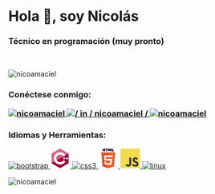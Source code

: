 <h1 align = "left"> Hola 👋, soy Nicolás </h1>
<h3 align = "left"> Técnico en programación (muy pronto) </h3>
<br>

<p align = "left"> <img src = "https://komarev.com/ghpvc/?username=nicoamaciel&label=Profile%20views&color=0e75b6&style=flat" alt = "nicoamaciel" /> </p>

<h3 align = "left"> Conéctese conmigo: </ h3 >
<p align = "left">
<a href="https://twitter.com/nicoamaciel" target="blank"> <img align = "center" src = "https://raw.githubusercontent.com/ rahuldkjain / github-profile-readme-generator / master / src / images / icons / Social / twitter.svg "alt =" nicoamaciel "height =" 30 "width =" 40 "/> </a>
<a href="https://linkedin.com/in//in/nicoamaciel/" target="blank"> <img align = "center" src = "https://raw.githubusercontent.com/rahuldkjain/github -profile-readme-generator / master / src / images / icons / Social / linked-in-alt.svg "alt =" / in / nicoamaciel / "height =" 30 "width =" 40 "/> </a>
<a href="https://instagram.com/nicoamaciel" target="blank"> <img align = "center" src = "https://raw.githubusercontent.com/rahuldkjain/github-profile-readme-generator /master/src/images/icons/Social/instagram.svg "alt =" nicoamaciel "height =" 30 "width =" 40 "/> </a>
</p>

<h3 align =" left "> Idiomas y Herramientas: </h3>
<p align = "left"> <a href="https://getbootstrap.com" target="_blank"> <img src = "https://raw.githubusercontent.com/devicons/devicon/master/icons/ bootstrap / bootstrap-plain-wordmark.svg "alt =" bootstrap "width =" 40 "height =" 40 "/> </a> <a href =" https://www.w3schools.com/cpp/ "objetivo = "_ en blanco"> <img src = "https://raw.githubusercontent.com/devicons/devicon/master/icons/cplusplus/cplusplus-original.svg" alt = "cplusplus" width = "40" height = "40 "/> </a> <a href="https://www.w3schools.com/css/" target="_blank"> <img src =" https: //raw.githubusercontent.com / devicons / devicon / master / icons / css3 / css3-original-wordmark.svg "alt =" css3 "width =" 40 "height =" 40 "/> </a> <a href =" https: // www.w3.org/html/ "target =" _ blank "> <img src =" https://raw.githubusercontent.com/devicons/devicon/master/icons/html5/html5-original-wordmark.svg "alt = "html5" width = "40" height = "40" /> </a> <a href="https://developer.mozilla.org/en-US/docs/Web/JavaScript" target="_blank"> <img src = "https://raw.githubusercontent.com/devicons/devicon/master/icons/javascript/javascript-original.svg" alt = "javascript" width = "40" height = "40" /> </ a> <a href = "https://www.linux.org/" target = "_ blank"> <img src = "https://raw.githubusercontent.com/devicons/devicon/master/icons/linux/linux-original. svg "alt =" linux "width =" 40 "height =" 40 "/> </a> </p>

<p> <img align = "center" src = "https://github-readme-stats.vercel.app/api/top-langs?username=nicoamaciel&show_icons=true&locale=en&layout=compact" alt = "nicoamaciel" /> </p>
